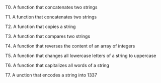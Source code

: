 T0. A function that concatenates two strings

T1. A function that concatenates two strings

T2. A function that copies a string

T3. A function that compares two strings

T4. A function that reverses the content of an array of integers

T5. A function that changes all lowercase letters of a string to uppercase

T6. A function that capitalizes all words of a string

T7. A unction that encodes a string into 1337

